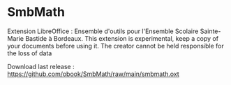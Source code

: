 # SmbMath
Extension LibreOffice : Ensemble d'outils pour l'Ensemble Scolaire Sainte-Marie Bastide à Bordeaux.
This extension is experimental, keep a copy of your documents before using it. The creator cannot be held responsible for the loss of data

Download last release : https://github.com/obook/SmbMath/raw/main/smbmath.oxt
